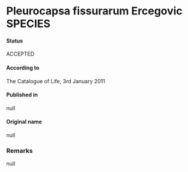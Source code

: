 # Pleurocapsa fissurarum Ercegovic SPECIES

#### Status
ACCEPTED

#### According to
The Catalogue of Life, 3rd January 2011

#### Published in
null

#### Original name
null

### Remarks
null